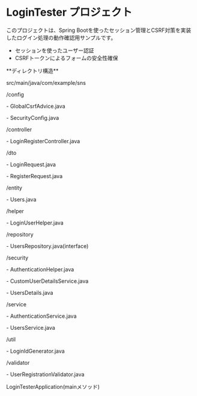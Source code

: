 # LoginTester プロジェクト

このプロジェクトは、Spring Bootを使ったセッション管理とCSRF対策を実装したログイン処理の動作確認用サンプルです。

* セッションを使ったユーザー認証
* CSRFトークンによるフォームの安全性確保



\*\*ディレクトリ構造\*\*

src/main/java/com/example/sns

/config

\- GlobalCsrfAdvice.java

\- SecurityConfig.java

/controller

\- LoginRegisterController.java

/dto

\- LoginRequest.java

\- RegisterRequest.java

/entity

\- Users.java

/helper

\- LoginUserHelper.java

/repository

\- UsersRepository.java(interface)

/security

\- AuthenticationHelper.java

\- CustomUserDetailsService.java

\- UsersDetails.java

/service

\- AuthenticationService.java

\-  UsersService.java

/util

\- LoginIdGenerator.java

/validator

\- UserRegistrationValidator.java

LoginTesterApplication(mainメソッド)

